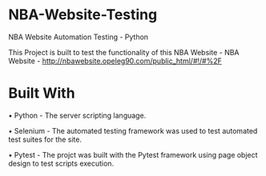 # NBA-Website-Testing
NBA Website Automation Testing  - Python

This Project is built to test the functionality of this NBA Website - NBA Website - http://nbawebsite.opeleg90.com/public_html/#!/#%2F

# Built With

• Python - The server scripting language.

• Selenium - The automated testing framework was used to test automated test suites for the site.

• Pytest - The projct was built with the Pytest framework using page object design to test scripts execution.
